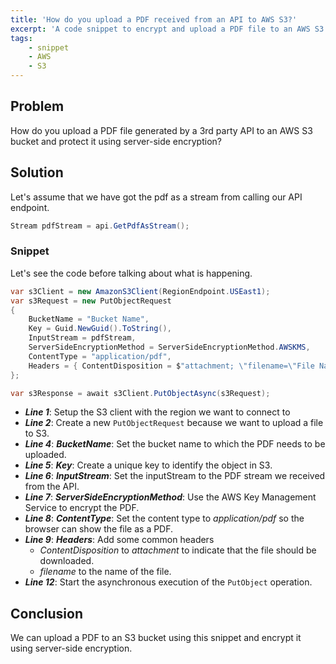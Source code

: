 ```yaml
---
title: 'How do you upload a PDF received from an API to AWS S3?'
excerpt: 'A code snippet to encrypt and upload a PDF file to an AWS S3 bucket received as a Stream from an external API'
tags:
    - snippet
    - AWS
    - S3
---
```


## Problem

How do you upload a PDF file generated by a 3rd party API to an AWS S3 bucket and protect it using server-side encryption?

## Solution

Let's assume that we have got the pdf as a stream from calling our API endpoint.

```csharp
Stream pdfStream = api.GetPdfAsStream();
```

### Snippet

Let's see the code before talking about what is happening.

```csharp
var s3Client = new AmazonS3Client(RegionEndpoint.USEast1);
var s3Request = new PutObjectRequest
{
    BucketName = "Bucket Name",
    Key = Guid.NewGuid().ToString(),
    InputStream = pdfStream,
    ServerSideEncryptionMethod = ServerSideEncryptionMethod.AWSKMS,
    ContentType = "application/pdf",
    Headers = { ContentDisposition = $"attachment; \"filename=\"File Name\"" },
};

var s3Response = await s3Client.PutObjectAsync(s3Request);
```

-   **_Line 1_**: Setup the S3 client with the region we want to connect to
-   **_Line 2_**: Create a new `PutObjectRequest` because we want to upload a file to S3.
-   **_Line 4_**: **_BucketName_**: Set the bucket name to which the PDF needs to be uploaded.
-   **_Line 5_**: **_Key_**: Create a unique key to identify the object in S3.
-   **_Line 6_**: **_InputStream_**: Set the inputStream to the PDF stream we received from the API.
-   **_Line 7_**: **_ServerSideEncryptionMethod_**: Use the AWS Key Management Service to encrypt the PDF.
-   **_Line 8_**: **_ContentType_**: Set the content type to _application/pdf_ so the browser can show the file as a PDF.
-   **_Line 9_**: **_Headers_**: Add some common headers
    -   _ContentDisposition_ to _attachment_ to indicate that the file should be downloaded.
    -   _filename_ to the name of the file.
-   **_Line 12_**: Start the asynchronous execution of the `PutObject` operation.

## Conclusion

We can upload a PDF to an S3 bucket using this snippet and encrypt it using server-side encryption.

